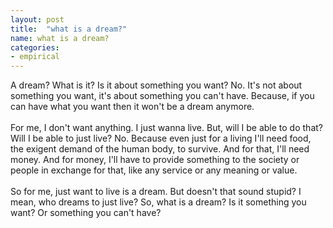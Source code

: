 ```yaml
---
layout: post
title:  "what is a dream?"
name: what is a dream?
categories: 
- empirical
---
```


A dream? What is it? Is it about something you want? No. It's not about something you want, it's about something you can't have. Because, if you can have what you want then it won't be a dream anymore.</br></br>
For me, I don't want anything. I just wanna live. But, will I be able to do that? Will I be able to just live? No. Because even just for a living I'll need food, the exigent demand of the human body, to survive. And for that, I'll need money. And for money, I'll have to provide something to the society or people in exchange for that, like any service or any meaning or value.</br></br>
So for me, just want to live is a dream. But doesn't that sound stupid? I mean, who dreams to just live? So, what is a dream? Is it something you want? Or something you can't have?
 

